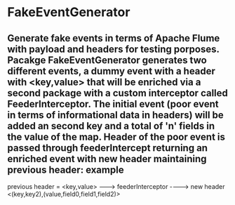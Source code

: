 # FakeEventGenerator
Generate fake events in terms of Apache Flume with payload and headers for testing porposes.
Pacakge FakeEventGenerator generates two different events, a dummy event with a header with <key,value> that will be enriched via a second package with a custom interceptor called FeederInterceptor. The initial event (poor event in terms of informational data in headers) will be added an second key and a total of 'n' fields in the value of the map. Header of the poor event is passed through feederIntercept returning an enriched event with new header maintaining previous header:
example
-------
previous header = <key,value> ---> feederInterceptor ----> new header <(key,key2),(value,field0,field1,field2)>
